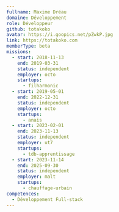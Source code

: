 ```yaml
---
fullname: Maxime Dréau
domaine: Développement
role: Développeur
github: totakoko
avatar: https://i.goopics.net/pZwkP.jpg
link: https://totakoko.com
memberType: beta
missions:
  - start: 2018-11-13
    end: 2019-03-31
    status: independent
    employer: octo
    startups:
      - filharmonic
  - start: 2019-05-01
    end: 2022-12-31
    status: independent
    employer: octo
    startups:
      - anais
  - start: 2023-02-01
    end: 2023-11-13
    status: independent
    employer: ut7
    startups:
      - tdb-apprentissage
  - start: 2023-11-14
    end: 2025-09-30
    status: independent
    employer: malt
    startups:
      - chauffage-urbain
competences:
  - Développement Full-stack
---
```

